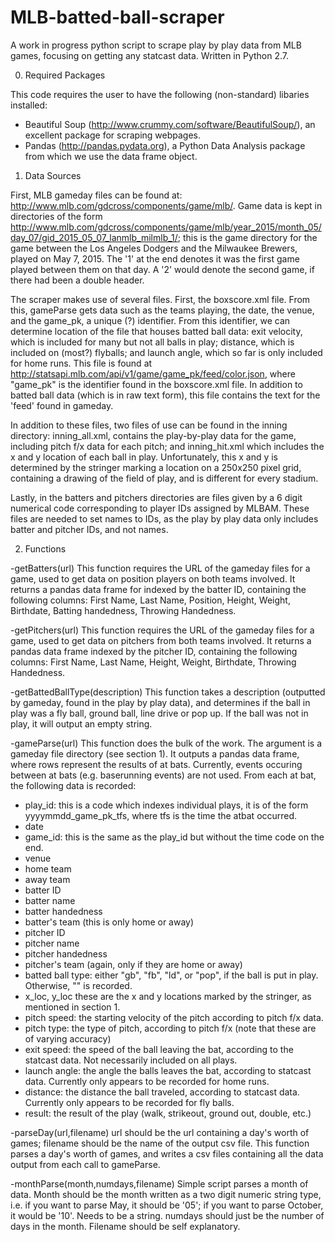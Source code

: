 # MLB-batted-ball-scraper
A work in progress python script to scrape play by play data from MLB games, focusing on getting any statcast data.  Written in Python 2.7.

0.  Required Packages

This code requires the user to have the following (non-standard) libaries installed:
- Beautiful Soup (http://www.crummy.com/software/BeautifulSoup/), an excellent package for scraping webpages.
- Pandas (http://pandas.pydata.org), a Python Data Analysis package from which we use the data frame object.

1.  Data Sources

First, MLB gameday files can be found at: http://www.mlb.com/gdcross/components/game/mlb/.  Game data is kept in directories of the form http://www.mlb.com/gdcross/components/game/mlb/year_2015/month_05/day_07/gid_2015_05_07_lanmlb_milmlb_1/; this is the game directory for the game between the Los Angeles Dodgers and the Milwaukee Brewers, played on May 7, 2015.  The '1' at the end denotes it was the first game played between them on that day.  A '2' would denote the second game, if there had been a double header.

The scraper makes use of several files.  First, the boxscore.xml file.  From this, gameParse gets data such as the teams playing, the date, the venue, and the game_pk, a unique (?) identifier.  From this identifier, we can determine location of the file that houses batted ball data: exit velocity, which is included for many but not all balls in play; distance, which is included on (most?) flyballs; and launch angle, which so far is only included for home runs.  This file is found at http://statsapi.mlb.com/api/v1/game/game_pk/feed/color.json, where "game_pk" is the identifier found in the boxscore.xml file.  In addition to batted ball data (which is in raw text form), this file contains the text for the 'feed' found in gameday.

In addition to these files, two files of use can be found in the inning directory: inning_all.xml, contains the play-by-play data for the game, including pitch f/x data for each pitch; and inning_hit.xml which includes the x and y location of each ball in play.  Unfortunately, this x and y is determined by the stringer marking a location on a 250x250 pixel grid, containing a drawing of the field of play, and is different for every stadium.

Lastly, in the batters and pitchers directories are files given by a 6 digit numerical code corresponding to player IDs assigned by MLBAM.  These files are needed to set names to IDs, as the play by play data only includes batter and pitcher IDs, and not names.

2. Functions

-getBatters(url)
This function requires the URL of the gameday files for a game, used to get data on position players on both teams involved.  It returns a pandas data frame for indexed by the batter ID, containing the following columns: First Name, Last Name, Position, Height, Weight, Birthdate, Batting handedness, Throwing Handedness.

-getPitchers(url)
This function requires the URL of the gameday files for a game, used to get data on pitchers from both teams involved.  It returns a pandas data frame indexed by the pitcher ID, containing the following columns: First Name, Last Name, Height, Weight, Birthdate, Throwing Handedness.

-getBattedBallType(description)
This function takes a description (outputted by gameday, found in the play by play data), and determines if the ball in play was a fly ball, ground ball, line drive or pop up.  If the ball was not in play, it will output an empty string.

-gameParse(url)
This function does the bulk of the work.  The argument is a gameday file directory (see section 1).  It outputs a pandas data frame, where rows represent the results of at bats.  Currently, events occuring between at bats (e.g. baserunning events) are not used.  From each at bat, the following data is recorded:
+ play_id: this is a code which indexes individual plays, it is of the form yyyymmdd_game_pk_tfs, where tfs is the time the atbat occurred.  
+ date
+ game_id: this is the same as the play_id but without the time code on the end.
+ venue
+ home team
+ away team
+ batter ID
+ batter name
+ batter handedness
+ batter's team (this is only home or away)
+ pitcher ID
+ pitcher name
+ pitcher handedness 
+ pitcher's team (again, only if they are home or away)
+ batted ball type: either "gb", "fb", "ld", or "pop", if the ball is put in play.  Otherwise, "" is recorded.
+ x_loc, y_loc these are the x and y locations marked by the stringer, as mentioned in section 1.
+ pitch speed: the starting velocity of the pitch according to pitch f/x data.
+ pitch type: the type of pitch, according to pitch f/x (note that these are of varying accuracy)
+ exit speed: the speed of the ball leaving the bat, according to the statcast data.  Not necessarily included on all plays.
+ launch angle: the angle the balls leaves the bat, according to statcast data.  Currently only appears to be recorded for home runs.
+ distance: the distance the ball traveled, according to statcast data.  Currently only appears to be recorded for fly balls.
+ result: the result of the play (walk, strikeout, ground out, double, etc.)

-parseDay(url,filename)
url should be the url containing a day's worth of games; filename should be the name of the output csv file.  This function parses a day's worth of games, and writes a csv files containing all the data output from each call to gameParse.

-monthParse(month,numdays,filename) Simple script parses a month of data.  Month should be the month written as a two digit numeric string type, i.e. if you want to parse May, it should be '05'; if you want to parse October, it would be '10'.  Needs to be a string.  numdays should just be the number of days in the month.  Filename should be self explanatory.



